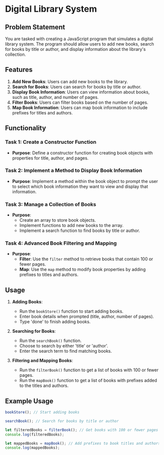 # Digital Library System

## Problem Statement

You are tasked with creating a JavaScript program that simulates a digital library system. The program should allow users to add new books, search for books by title or author, and display information about the library's collection.

## Features

1. **Add New Books**: Users can add new books to the library.
2. **Search for Books**: Users can search for books by title or author.
3. **Display Book Information**: Users can view information about books, such as title, author, and number of pages.
4. **Filter Books**: Users can filter books based on the number of pages.
5. **Map Book Information**: Users can map book information to include prefixes for titles and authors.

## Functionality

### Task 1: Create a Constructor Function

- **Purpose**: Define a constructor function for creating book objects with properties for title, author, and pages.

### Task 2: Implement a Method to Display Book Information

- **Purpose**: Implement a method within the book object to prompt the user to select which book information they want to view and display that information.

### Task 3: Manage a Collection of Books

- **Purpose**: 
  - Create an array to store book objects.
  - Implement functions to add new books to the array.
  - Implement a search function to find books by title or author.

### Task 4: Advanced Book Filtering and Mapping

- **Purpose**:
  - **Filter**: Use the `filter` method to retrieve books that contain 100 or fewer pages.
  - **Map**: Use the `map` method to modify book properties by adding prefixes to titles and authors.

## Usage

1. **Adding Books**:
   - Run the `bookStore()` function to start adding books.
   - Enter book details when prompted (title, author, number of pages).
   - Type 'done' to finish adding books.

2. **Searching for Books**:
   - Run the `searchBook()` function.
   - Choose to search by either 'title' or 'author'.
   - Enter the search term to find matching books.

3. **Filtering and Mapping Books**:
   - Run the `filterBook()` function to get a list of books with 100 or fewer pages.
   - Run the `mapBook()` function to get a list of books with prefixes added to the titles and authors.

## Example Usage

```js
bookStore(); // Start adding books

searchBook(); // Search for books by title or author

let filteredBooks = filterBook(); // Get books with 100 or fewer pages
console.log(filteredBooks);

let mappedBooks = mapBook(); // Add prefixes to book titles and authors
console.log(mappedBooks);
